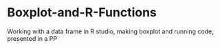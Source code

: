 # Boxplot-and-R-Functions
Working with a data frame in R studio, making boxplot and running code, presented in a PP
